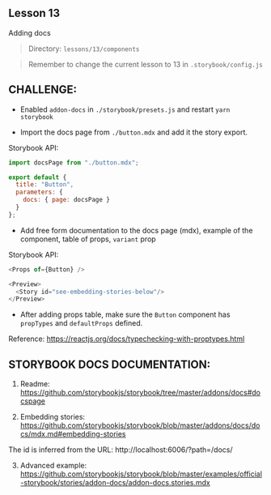 ## Lesson 13

Adding docs

> Directory: `lessons/13/components`

> Remember to change the current lesson to 13 in `.storybook/config.js`

## CHALLENGE:

- Enabled `addon-docs` in `./storybook/presets.js` and restart `yarn storybook`

- Import the docs page from `./button.mdx` and add it the story export.

Storybook API:

```js
import docsPage from "./button.mdx";

export default {
  title: "Button",
  parameters: {
    docs: { page: docsPage }
  }
};
```

- Add free form documentation to the docs page (mdx), example of the component, table of props, `variant` prop

Storybook API:

```js
<Props of={Button} />

<Preview>
  <Story id="see-embedding-stories-below"/>
</Preview>
```

- After adding props table, make sure the `Button` component has `propTypes` and `defaultProps` defined.

Reference: https://reactjs.org/docs/typechecking-with-proptypes.html

## STORYBOOK DOCS DOCUMENTATION:

1. Readme: https://github.com/storybookjs/storybook/tree/master/addons/docs#docspage

2. Embedding stories: https://github.com/storybookjs/storybook/blob/master/addons/docs/docs/mdx.md#embedding-stories

The id is inferred from the URL:
http://localhost:6006/?path=/docs/<page-id>

3. Advanced example: https://github.com/storybookjs/storybook/blob/master/examples/official-storybook/stories/addon-docs/addon-docs.stories.mdx
